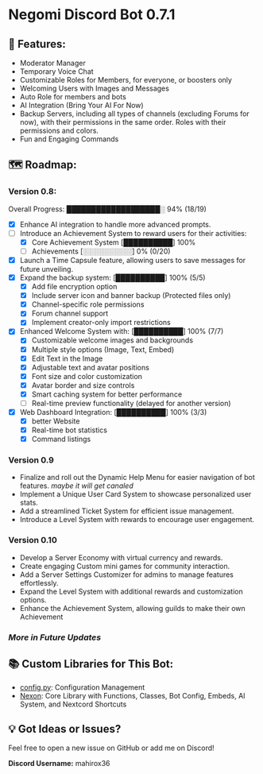 # Negomi Discord Bot 0.7.1

## 🚀 Features:

- Moderator Manager
- Temporary Voice Chat
- Customizable Roles for Members, for everyone, or boosters only
- Welcoming Users with Images and Messages
- Auto Role for members and bots
- AI Integration (Bring Your AI For Now)
- Backup Servers, including all types of channels (excluding Forums for now), with their permissions in the same order. Roles with their permissions and colors.
- Fun and Engaging Commands

## 🗺️ Roadmap:

### Version 0.8:
Overall Progress: ███████████████████░ 94% (18/19)
- [x] Enhance AI integration to handle more advanced prompts.
- [ ] Introduce an Achievement System to reward users for their activities: 
    - [x] Core Achievement System [██████████] 100%
    - [ ] Achievements [░░░░░░░░░░] 0% (0/20)
- [x] Launch a Time Capsule feature, allowing users to save messages for future unveiling.
- [x] Expand the backup system: [██████████] 100% (5/5)
    - [x] Add file encryption option
    - [x] Include server icon and banner backup (Protected files only)
    - [x] Channel-specific role permissions
    - [x] Forum channel support
    - [x] Implement creator-only import restrictions
- [x] Enhanced Welcome System with: [██████████] 100% (7/7)
    - [x] Customizable welcome images and backgrounds
    - [x] Multiple style options (Image, Text, Embed)
    - [x] Edit Text in the Image
    - [x] Adjustable text and avatar positions
    - [x] Font size and color customization
    - [x] Avatar border and size controls
    - [x] Smart caching system for better performance
    - [ ] Real-time preview functionality (delayed for another version)
- [x] Web Dashboard Integration: [██████████] 100% (3/3)
    - [x] better Website
    - [x] Real-time bot statistics
    - [x] Command listings

### Version 0.9

- Finalize and roll out the Dynamic Help Menu for easier navigation of bot features. *maybe it will get canaled*
- Implement a Unique User Card System to showcase personalized user stats.
- Add a streamlined Ticket System for efficient issue management.
- Introduce a Level System with rewards to encourage user engagement.

### Version 0.10

- Develop a Server Economy with virtual currency and rewards.
- Create engaging Custom mini games for community interaction.
- Add a Server Settings Customizer for admins to manage features effortlessly.
- Expand the Level System with additional rewards and customization options.
- Enhance the Achievement System, allowing guilds to make their own Achievement

### *More in Future Updates*

## 📚 Custom Libraries for This Bot:

- [config.py](https://github.com/mahirox36/Negomi/blob/main/modules/config.py): Configuration Management
- [Nexon](https://github.com/mahirox36/Negomi/blob/main/modules/Nexon/): Core Library with Functions, Classes, Bot Config, Embeds, AI System, and Nextcord Shortcuts

## 💡 Got Ideas or Issues?

Feel free to open a new issue on GitHub or add me on Discord!

**Discord Username:** mahirox36
